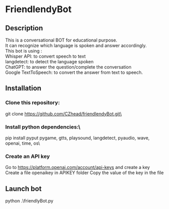 # FriendlendyBot 
## Description
This is a conversational BOT for educational purpose.\
It can recognize which language is spoken and answer accordingly.\
This bot is using :\
Whisper API: to convert speech to text\
langdetect: to detect the language spoken\
ChatGPT: to answer the question/complete the conversation\
Google TextToSpeech: to convert the answer from text to speech.

## Installation
### Clone this repository: 
git clone https://github.com/CZhead/friendlendyBot.git\
### Install python dependencies:\
pip install pyput pygame, gtts, playsound, langdetect, pyaudio, wave, openai, time, os\
### Create an API key 
Go to https://platform.openai.com/account/api-keys and create a key\
Create a file openaikey in APIKEY folder
Copy the value of the key in the file

## Launch bot
python .\friendlyBot.py
